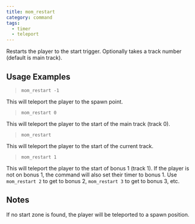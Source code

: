 ```yaml
---
title: mom_restart
category: command
tags:
  - timer
  - teleport
---
```


Restarts the player to the start trigger. Optionally takes a track number (default is main track).

## Usage Examples

> `mom_restart -1`

This will teleport the player to the spawn point.

> `mom_restart 0`

This will teleport the player to the start of the main track (track 0).

> `mom_restart`

This will teleport the player to the start of the current track.

> `mom_restart 1`

This will teleport the player to the start of bonus 1 (track 1). If the player is not on bonus 1, the command will also set their timer to bonus 1.
Use `mom_restart 2` to get to bonus 2, `mom_restart 3` to get to bonus 3, etc.

## Notes

If no start zone is found, the player will be teleported to a spawn position.

